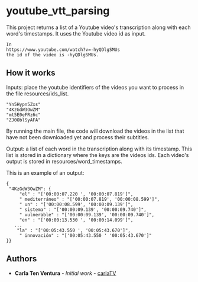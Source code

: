 # youtube_vtt_parsing

This project returns a list of a Youtube video's transcription along with each word's timestamps. It uses the Youtube video id as input.

```
In 
https://www.youtube.com/watch?v=-hyQDlgSMUs
the id of the video is -hyQDlgSMUs.
```

## How it works

Inputs: place the youtube identifiers of the videos you want to process in the file resources/ids_list.

```
"Yn5Hypn5Zxs"
"4KzGdW3OwZM"
"mt5E0eFRz6c"
"ZJ0OblSyAFA"
```

By running the main file, the code will download the videos in the list that have not been downloaded yet and process their subtitles.

Output: a list of each word in the transcription along with its timestamp. This list is stored in a dictionary where the keys are the videos ids. Each video's output is stored in resources/word_timestamps.

This is an example of an output:

```
{ 
 "4KzGdW3OwZM": {
	 "el" : "['00:00:07.220 ', '00:00:07.819']",
	 " mediterráneo" : "['00:00:07.819', '00:00:08.599']",
	 " un" : "['00:00:08.599', '00:00:09.139']",
	 " sistema" : "['00:00:09.139', '00:00:09.740']",
	 " vulnerable" : "['00:00:09.139', '00:00:09.740']",
	 "en" : "['00:00:13.530 ', '00:00:14.099']",
   ...
    "la" : "['00:05:43.550 ', '00:05:43.670']",
	 " innovación" : "['00:05:43.550 ' '00:05:43.670']"
}}
```

## Authors

* **Carla Ten Ventura** - *Initial work* - [carlaTV](https://github.com/carlaTV)
